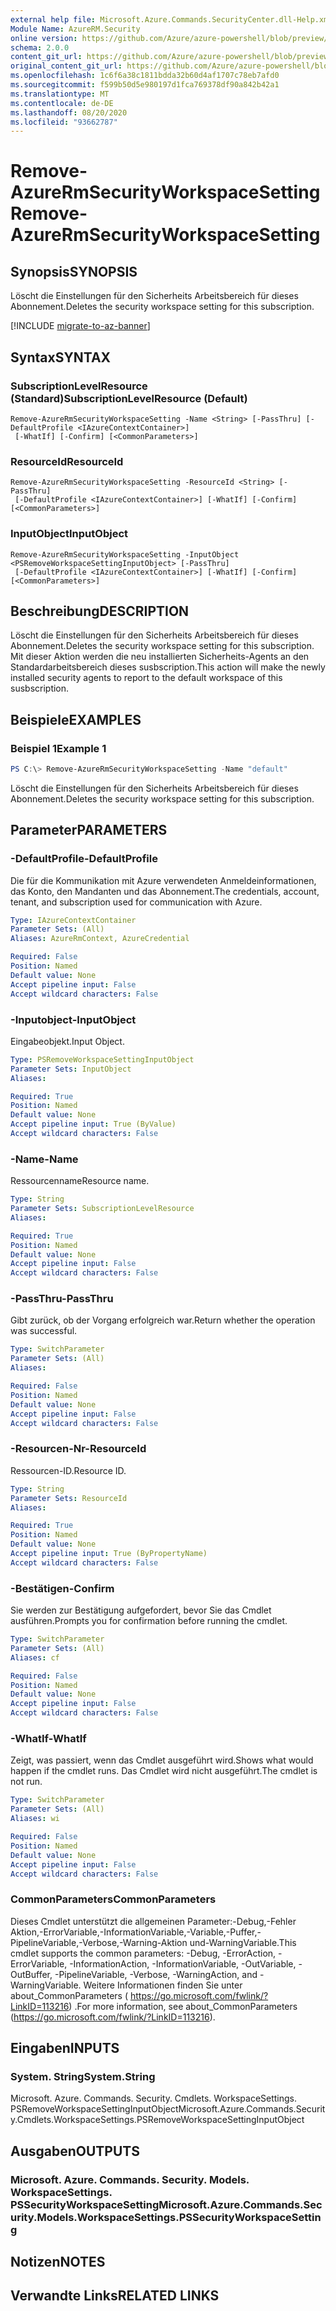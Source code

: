 ```yaml
---
external help file: Microsoft.Azure.Commands.SecurityCenter.dll-Help.xml
Module Name: AzureRM.Security
online version: https://github.com/Azure/azure-powershell/blob/preview/src/ResourceManager/Security/Commands.Security/help/Remove-AzureRmSecurityWorkspaceSetting.md
schema: 2.0.0
content_git_url: https://github.com/Azure/azure-powershell/blob/preview/src/ResourceManager/Security/Commands.Security/help/Remove-AzureRmSecurityWorkspaceSetting.md
original_content_git_url: https://github.com/Azure/azure-powershell/blob/preview/src/ResourceManager/Security/Commands.Security/help/Remove-AzureRmSecurityWorkspaceSetting.md
ms.openlocfilehash: 1c6f6a38c1811bdda32b60d4af1707c78eb7afd0
ms.sourcegitcommit: f599b50d5e980197d1fca769378df90a842b42a1
ms.translationtype: MT
ms.contentlocale: de-DE
ms.lasthandoff: 08/20/2020
ms.locfileid: "93662787"
---
```

# <span data-ttu-id="5e173-101">Remove-AzureRmSecurityWorkspaceSetting</span><span class="sxs-lookup"><span data-stu-id="5e173-101">Remove-AzureRmSecurityWorkspaceSetting</span></span>

## <span data-ttu-id="5e173-102">Synopsis</span><span class="sxs-lookup"><span data-stu-id="5e173-102">SYNOPSIS</span></span>
<span data-ttu-id="5e173-103">Löscht die Einstellungen für den Sicherheits Arbeitsbereich für dieses Abonnement.</span><span class="sxs-lookup"><span data-stu-id="5e173-103">Deletes the security workspace setting for this subscription.</span></span>

[!INCLUDE [migrate-to-az-banner](../../includes/migrate-to-az-banner.md)]

## <span data-ttu-id="5e173-104">Syntax</span><span class="sxs-lookup"><span data-stu-id="5e173-104">SYNTAX</span></span>

### <span data-ttu-id="5e173-105">SubscriptionLevelResource (Standard)</span><span class="sxs-lookup"><span data-stu-id="5e173-105">SubscriptionLevelResource (Default)</span></span>
```
Remove-AzureRmSecurityWorkspaceSetting -Name <String> [-PassThru] [-DefaultProfile <IAzureContextContainer>]
 [-WhatIf] [-Confirm] [<CommonParameters>]
```

### <span data-ttu-id="5e173-106">ResourceId</span><span class="sxs-lookup"><span data-stu-id="5e173-106">ResourceId</span></span>
```
Remove-AzureRmSecurityWorkspaceSetting -ResourceId <String> [-PassThru]
 [-DefaultProfile <IAzureContextContainer>] [-WhatIf] [-Confirm] [<CommonParameters>]
```

### <span data-ttu-id="5e173-107">InputObject</span><span class="sxs-lookup"><span data-stu-id="5e173-107">InputObject</span></span>
```
Remove-AzureRmSecurityWorkspaceSetting -InputObject <PSRemoveWorkspaceSettingInputObject> [-PassThru]
 [-DefaultProfile <IAzureContextContainer>] [-WhatIf] [-Confirm] [<CommonParameters>]
```

## <span data-ttu-id="5e173-108">Beschreibung</span><span class="sxs-lookup"><span data-stu-id="5e173-108">DESCRIPTION</span></span>
<span data-ttu-id="5e173-109">Löscht die Einstellungen für den Sicherheits Arbeitsbereich für dieses Abonnement.</span><span class="sxs-lookup"><span data-stu-id="5e173-109">Deletes the security workspace setting for this subscription.</span></span>
<span data-ttu-id="5e173-110">Mit dieser Aktion werden die neu installierten Sicherheits-Agents an den Standardarbeitsbereich dieses susbscription.</span><span class="sxs-lookup"><span data-stu-id="5e173-110">This action will make the newly installed security agents to report to the default workspace of this susbscription.</span></span>

## <span data-ttu-id="5e173-111">Beispiele</span><span class="sxs-lookup"><span data-stu-id="5e173-111">EXAMPLES</span></span>

### <span data-ttu-id="5e173-112">Beispiel 1</span><span class="sxs-lookup"><span data-stu-id="5e173-112">Example 1</span></span>
```powershell
PS C:\> Remove-AzureRmSecurityWorkspaceSetting -Name "default"
```

<span data-ttu-id="5e173-113">Löscht die Einstellungen für den Sicherheits Arbeitsbereich für dieses Abonnement.</span><span class="sxs-lookup"><span data-stu-id="5e173-113">Deletes the security workspace setting for this subscription.</span></span>

## <span data-ttu-id="5e173-114">Parameter</span><span class="sxs-lookup"><span data-stu-id="5e173-114">PARAMETERS</span></span>

### <span data-ttu-id="5e173-115">-DefaultProfile</span><span class="sxs-lookup"><span data-stu-id="5e173-115">-DefaultProfile</span></span>
<span data-ttu-id="5e173-116">Die für die Kommunikation mit Azure verwendeten Anmeldeinformationen, das Konto, den Mandanten und das Abonnement.</span><span class="sxs-lookup"><span data-stu-id="5e173-116">The credentials, account, tenant, and subscription used for communication with Azure.</span></span>

```yaml
Type: IAzureContextContainer
Parameter Sets: (All)
Aliases: AzureRmContext, AzureCredential

Required: False
Position: Named
Default value: None
Accept pipeline input: False
Accept wildcard characters: False
```

### <span data-ttu-id="5e173-117">-Inputobject</span><span class="sxs-lookup"><span data-stu-id="5e173-117">-InputObject</span></span>
<span data-ttu-id="5e173-118">Eingabeobjekt.</span><span class="sxs-lookup"><span data-stu-id="5e173-118">Input Object.</span></span>

```yaml
Type: PSRemoveWorkspaceSettingInputObject
Parameter Sets: InputObject
Aliases:

Required: True
Position: Named
Default value: None
Accept pipeline input: True (ByValue)
Accept wildcard characters: False
```

### <span data-ttu-id="5e173-119">-Name</span><span class="sxs-lookup"><span data-stu-id="5e173-119">-Name</span></span>
<span data-ttu-id="5e173-120">Ressourcenname</span><span class="sxs-lookup"><span data-stu-id="5e173-120">Resource name.</span></span>

```yaml
Type: String
Parameter Sets: SubscriptionLevelResource
Aliases:

Required: True
Position: Named
Default value: None
Accept pipeline input: False
Accept wildcard characters: False
```

### <span data-ttu-id="5e173-121">-PassThru</span><span class="sxs-lookup"><span data-stu-id="5e173-121">-PassThru</span></span>
<span data-ttu-id="5e173-122">Gibt zurück, ob der Vorgang erfolgreich war.</span><span class="sxs-lookup"><span data-stu-id="5e173-122">Return whether the operation was successful.</span></span>

```yaml
Type: SwitchParameter
Parameter Sets: (All)
Aliases:

Required: False
Position: Named
Default value: None
Accept pipeline input: False
Accept wildcard characters: False
```

### <span data-ttu-id="5e173-123">-Resourcen-Nr</span><span class="sxs-lookup"><span data-stu-id="5e173-123">-ResourceId</span></span>
<span data-ttu-id="5e173-124">Ressourcen-ID.</span><span class="sxs-lookup"><span data-stu-id="5e173-124">Resource ID.</span></span>

```yaml
Type: String
Parameter Sets: ResourceId
Aliases:

Required: True
Position: Named
Default value: None
Accept pipeline input: True (ByPropertyName)
Accept wildcard characters: False
```

### <span data-ttu-id="5e173-125">-Bestätigen</span><span class="sxs-lookup"><span data-stu-id="5e173-125">-Confirm</span></span>
<span data-ttu-id="5e173-126">Sie werden zur Bestätigung aufgefordert, bevor Sie das Cmdlet ausführen.</span><span class="sxs-lookup"><span data-stu-id="5e173-126">Prompts you for confirmation before running the cmdlet.</span></span>

```yaml
Type: SwitchParameter
Parameter Sets: (All)
Aliases: cf

Required: False
Position: Named
Default value: None
Accept pipeline input: False
Accept wildcard characters: False
```

### <span data-ttu-id="5e173-127">-WhatIf</span><span class="sxs-lookup"><span data-stu-id="5e173-127">-WhatIf</span></span>
<span data-ttu-id="5e173-128">Zeigt, was passiert, wenn das Cmdlet ausgeführt wird.</span><span class="sxs-lookup"><span data-stu-id="5e173-128">Shows what would happen if the cmdlet runs.</span></span> <span data-ttu-id="5e173-129">Das Cmdlet wird nicht ausgeführt.</span><span class="sxs-lookup"><span data-stu-id="5e173-129">The cmdlet is not run.</span></span>

```yaml
Type: SwitchParameter
Parameter Sets: (All)
Aliases: wi

Required: False
Position: Named
Default value: None
Accept pipeline input: False
Accept wildcard characters: False
```

### <span data-ttu-id="5e173-130">CommonParameters</span><span class="sxs-lookup"><span data-stu-id="5e173-130">CommonParameters</span></span>
<span data-ttu-id="5e173-131">Dieses Cmdlet unterstützt die allgemeinen Parameter:-Debug,-Fehler Aktion,-ErrorVariable,-InformationVariable,-Variable,-Puffer,-PipelineVariable,-Verbose,-Warning-Aktion und-WarningVariable.</span><span class="sxs-lookup"><span data-stu-id="5e173-131">This cmdlet supports the common parameters: -Debug, -ErrorAction, -ErrorVariable, -InformationAction, -InformationVariable, -OutVariable, -OutBuffer, -PipelineVariable, -Verbose, -WarningAction, and -WarningVariable.</span></span> <span data-ttu-id="5e173-132">Weitere Informationen finden Sie unter about_CommonParameters ( https://go.microsoft.com/fwlink/?LinkID=113216) .</span><span class="sxs-lookup"><span data-stu-id="5e173-132">For more information, see about_CommonParameters (https://go.microsoft.com/fwlink/?LinkID=113216).</span></span>

## <span data-ttu-id="5e173-133">Eingaben</span><span class="sxs-lookup"><span data-stu-id="5e173-133">INPUTS</span></span>

### <span data-ttu-id="5e173-134">System. String</span><span class="sxs-lookup"><span data-stu-id="5e173-134">System.String</span></span>
<span data-ttu-id="5e173-135">Microsoft. Azure. Commands. Security. Cmdlets. WorkspaceSettings. PSRemoveWorkspaceSettingInputObject</span><span class="sxs-lookup"><span data-stu-id="5e173-135">Microsoft.Azure.Commands.Security.Cmdlets.WorkspaceSettings.PSRemoveWorkspaceSettingInputObject</span></span>

## <span data-ttu-id="5e173-136">Ausgaben</span><span class="sxs-lookup"><span data-stu-id="5e173-136">OUTPUTS</span></span>

### <span data-ttu-id="5e173-137">Microsoft. Azure. Commands. Security. Models. WorkspaceSettings. PSSecurityWorkspaceSetting</span><span class="sxs-lookup"><span data-stu-id="5e173-137">Microsoft.Azure.Commands.Security.Models.WorkspaceSettings.PSSecurityWorkspaceSetting</span></span>

## <span data-ttu-id="5e173-138">Notizen</span><span class="sxs-lookup"><span data-stu-id="5e173-138">NOTES</span></span>

## <span data-ttu-id="5e173-139">Verwandte Links</span><span class="sxs-lookup"><span data-stu-id="5e173-139">RELATED LINKS</span></span>
